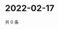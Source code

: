 # 2022-02-17

共 0 条

<!-- BEGIN WEIBO -->
<!-- 最后更新时间 Thu Feb 17 2022 11:12:43 GMT+0800 (China Standard Time) -->

<!-- END WEIBO -->
